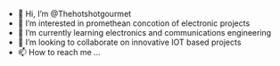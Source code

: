 - 👋 Hi, I’m @Thehotshotgourmet
- 👀 I’m interested in promethean concotion of electronic projects
- 🌱 I’m currently learning electronics and communications engineering
- 💞️ I’m looking to collaborate on innovative IOT based projects
- 📫 How to reach me ...

<!---
Thehotshotgourmet/Thehotshotgourmet is a ✨ special ✨ repository because its `README.md` (this file) appears on your GitHub profile.
You can click the Preview link to take a look at your changes.
--->
